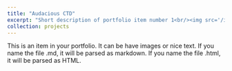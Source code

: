 ```yaml
---
title: "Audacious CTD"
excerpt: "Short description of portfolio item number 1<br/><img src='/images/ctd.png'>"
collection: projects
---
```


This is an item in your portfolio. It can be have images or nice text. If you name the file .md, it will be parsed as markdown. If you name the file .html, it will be parsed as HTML. 
